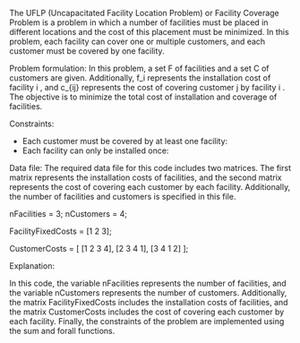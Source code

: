 The UFLP (Uncapacitated Facility Location Problem) or Facility Coverage Problem is a problem in which a number of facilities must be placed in different locations and the cost of this placement must be minimized. In this problem, each facility can cover one or multiple customers, and each customer must be covered by one facility.

Problem formulation:
In this problem, a set   F   of facilities and a set   C   of customers are given. Additionally,   f_i    represents the installation cost of facility   i   , and    c_{ij}    represents the cost of covering customer    j    by facility    i   . The objective is to minimize the total cost of installation and coverage of facilities.

Constraints:
- Each customer must be covered by at least one facility:
- Each facility can only be installed once:

Data file:
The required data file for this code includes two matrices. The first matrix represents the installation costs of facilities, and the second matrix represents the cost of covering each customer by each facility. Additionally, the number of facilities and customers is specified in this file.

nFacilities = 3;
nCustomers = 4;

FacilityFixedCosts = [1 2 3];

CustomerCosts = [
  [1 2 3 4],
  [2 3 4 1],
  [3 4 1 2]
];


Explanation:

In this code, the variable    nFacilities     represents the number of facilities, and the variable     nCustomers     represents the number of customers. Additionally, the matrix     FacilityFixedCosts     includes the installation costs of facilities, and the matrix     CustomerCosts     includes the cost of covering each customer by each facility. Finally, the constraints of the problem are implemented using the    sum    and    forall    functions.
